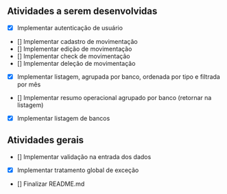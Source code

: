 ## Atividades a serem desenvolvidas

- [x] Implementar autenticação de usuário
- [] Implementar cadastro de movimentação
- [] Implementar edição de movimentação
- [] Implementar check de movimentação
- [] Implementar deleção de movimentação
- [x] Implementar listagem, agrupada por banco, ordenada por tipo e filtrada por mês
- [] Implementar resumo operacional agrupado por banco (retornar na listagem)
- [x] Implementar listagem de bancos

## Atividades gerais

- [] Implementar validação na entrada dos dados
- [x] Implementar tratamento global de exceção
- [] Finalizar README.md
